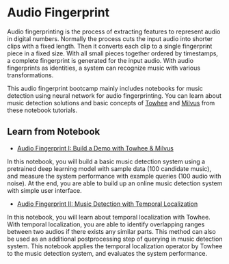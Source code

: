 # Audio Fingerprint

Audio fingerprinting is the process of extracting features to represent audio in digital numbers. Normally the process cuts the input audio into shorter clips with a fixed length. Then it converts each clip to a single fingerprint piece in a fixed size. With all small pieces together ordered by timestamps, a complete fingerprint is generated for the input audio. With audio fingerprints as identities, a system can recognize music with various transformations.

This audio fingerprint bootcamp mainly includes notebooks for music detection using neural network for audio fingerprinting. You can learn about music detection solutions and basic concepts of [Towhee](https://towhee.io/) and [Milvus](https://milvus.io/) from these notebook tutorials.

## Learn from Notebook

- [Audio Fingerprint I: Build a Demo with Towhee & Milvus](./audio_fingerprint_beginner.ipynb)

In this notebook, you will build a basic music detection system using a pretrained deep learning model with sample data (100 candidate music), and measure the system performance with example queries (100 audio with noise). At the end, you are able to build up an online music detection system with simple user interface.

- [Audio Fingerprint II: Music Detection with Temporal Localization](./audio_fingerprint_advanced.ipynb)

In this notebook, you will learn about temporal localization with Towhee. With temporal localization, you are able to identify overlapping ranges between two audios if there exists any similar parts. This method can also be used as an additional postprocessing step of querying in music detection system. This notebook applies the temporal localization operator by Towhee to the music detection system, and evaluates the system performance.
